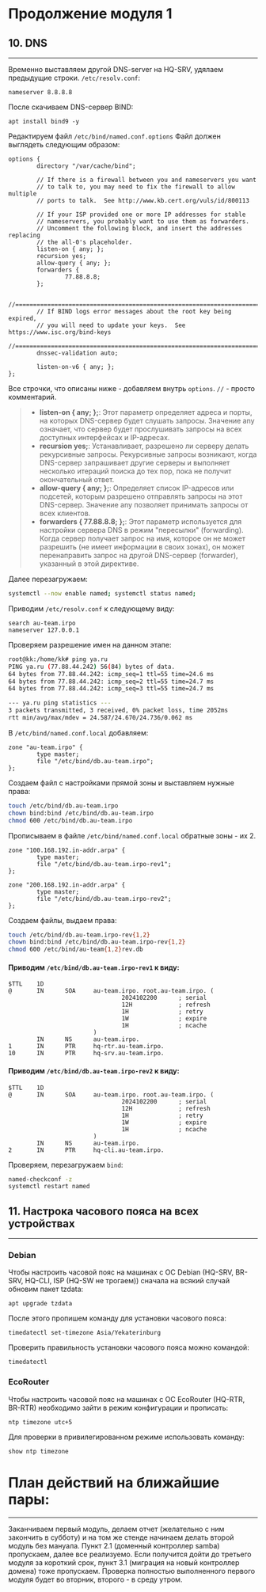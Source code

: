 # Продолжение модуля 1
## 10. DNS

---

Временно выставляем другой DNS-server на HQ-SRV, удялаем предыдущие строки.
`/etc/resolv.conf`:
```
nameserver 8.8.8.8
```
После скачиваем DNS-сервер BIND:
```
apt install bind9 -y
```
Редактируем файл `/etc/bind/named.conf.options`
Файл должен выглядеть следующим образом:
```
options {
        directory "/var/cache/bind";

        // If there is a firewall between you and nameservers you want
        // to talk to, you may need to fix the firewall to allow multiple
        // ports to talk.  See http://www.kb.cert.org/vuls/id/800113

        // If your ISP provided one or more IP addresses for stable
        // nameservers, you probably want to use them as forwarders.
        // Uncomment the following block, and insert the addresses replacing
        // the all-0's placeholder.
        listen-on { any; };
        recursion yes;
        allow-query { any; };
        forwarders {
                77.88.8.8;
        };

        //========================================================================
        // If BIND logs error messages about the root key being expired,
        // you will need to update your keys.  See https://www.isc.org/bind-keys
        //========================================================================
        dnssec-validation auto;

        listen-on-v6 { any; };
};
```
Все строчки, что описаны ниже - добавляем внутрь `options`. `//` - просто комментарий.

>- **listen-on { any; };**: Этот параметр определяет адреса и порты, на которых DNS-сервер будет слушать запросы. Значение any означает, что сервер будет прослушивать запросы на всех доступных интерфейсах и IP-адресах.
>- **recursion yes;**: Устанавливает, разрешено ли серверу делать рекурсивные запросы. Рекурсивные запросы возникают, когда DNS-сервер запрашивает другие серверы и выполняет несколько итераций поиска до тех пор, пока не получит окончательный ответ.
>- **allow-query { any; };**: Определяет список IP-адресов или подсетей, которым разрешено отправлять запросы на этот DNS-сервер. Значение any позволяет принимать запросы от всех клиентов.
>- **forwarders { 77.88.8.8; };**: Этот параметр используется для настройки сервера DNS в режим "пересылки" (forwarding). Когда сервер получает запрос на имя, которое он не может разрешить (не имеет информации в своих зонах), он может перенаправить запрос на другой DNS-сервер (forwarder), указанный в этой директиве.

Далее перезагружаем:
```bash
systemctl --now enable named; systemctl status named; 
```

Приводим `/etc/resolv.conf` к следующему виду:
```
search au-team.irpo
nameserver 127.0.0.1
```

Проверяем разрешение имен на данном этапе:
```bash
root@kk:/home/kk# ping ya.ru
PING ya.ru (77.88.44.242) 56(84) bytes of data.
64 bytes from 77.88.44.242: icmp_seq=1 ttl=55 time=24.6 ms
64 bytes from 77.88.44.242: icmp_seq=2 ttl=55 time=24.7 ms
64 bytes from 77.88.44.242: icmp_seq=3 ttl=55 time=24.7 ms

--- ya.ru ping statistics ---
3 packets transmitted, 3 received, 0% packet loss, time 2052ms
rtt min/avg/max/mdev = 24.587/24.670/24.736/0.062 ms
```

В `/etc/bind/named.conf.local` добавляем:
```
zone "au-team.irpo" {
        type master;
        file "/etc/bind/db.au-team.irpo";
};
```

Создаем файл с настройками прямой зоны и выставляем нужные права:
```bash
touch /etc/bind/db.au-team.irpo
chown bind:bind /etc/bind/db.au-team.irpo
chmod 600 /etc/bind/db.au-team.irpo
```
Прописываем в файле `/etc/bind/named.conf.local` обратные зоны - их 2.

```
zone "100.168.192.in-addr.arpa" {
        type master;
        file "/etc/bind/db.au-team.irpo-rev1";
};

zone "200.168.192.in-addr.arpa" {
        type master;
        file "/etc/bind/db.au-team.irpo-rev2";
};
```

Создаем файлы, выдаем права:
```bash
touch /etc/bind/db.au-team.irpo-rev{1,2}
chown bind:bind /etc/bind/db.au-team.irpo-rev{1,2}
chmod 600 /etc/bind/au-team{1,2}rev.db
```

#### Приводим `/etc/bind/db.au-team.irpo-rev1` к виду:

```
$TTL    1D
@       IN      SOA     au-team.irpo. root.au-team.irpo. (
                                2024102200      ; serial
                                12H             ; refresh
                                1H              ; retry
                                1W              ; expire
                                1H              ; ncache
                        )
        IN      NS      au-team.irpo.
1       IN      PTR     hq-rtr.au-team.irpo.
10      IN      PTR     hq-srv.au-team.irpo.
```

#### Приводим `/etc/bind/db.au-team.irpo-rev2` к виду:

```
$TTL    1D
@       IN      SOA     au-team.irpo. root.au-team.irpo. (
                                2024102200      ; serial
                                12H             ; refresh
                                1H              ; retry
                                1W              ; expire
                                1H              ; ncache
                        )
        IN      NS      au-team.irpo.
2       IN      PTR     hq-cli.au-team.irpo.
```

Проверяем, перезагружаем `bind`: 

```bash
named-checkconf -z
systemctl restart named
```

## 11. Настрока часового пояса на всех устройствах

---

### Debian
Чтобы настроить часовой пояс на машинах с ОС Debian (HQ-SRV, BR-SRV, HQ-CLI, ISP (HQ-SW не трогаем)) сначала на всякий случай обновим пакет tzdata:

```
apt upgrade tzdata
```

После этого пропишем команду для установки часового пояса:
```
timedatectl set-timezone Asia/Yekaterinburg
```

Проверить правильность установки часового пояса можно командой:
```
timedatectl
```

### EcoRouter
Чтобы настроить часовой пояс на машинах с ОС EcoRouter (HQ-RTR, BR-RTR) необходимо зайти в режим конфигурации и прописать:
```
ntp timezone utc+5
```

Для проверки в привилегированном режиме использовать команду:
```
show ntp timezone
```

# План действий на ближайшие пары:

---

Заканчиваем первый модуль, делаем отчет (желательно с ним закончить в субботу) и на том же стенде начинаем делать второй модуль без мануала. Пункт 2.1 (доменный контроллер samba) пропускаем, далее все реализуемо. Если получится дойти до третьего модуля за короткий срок, пункт 3.1 (миграция на новый контроллер домена) тоже пропускаем. Проверка полностью выполненного первого модуля будет во вторник, второго - в среду утром.
